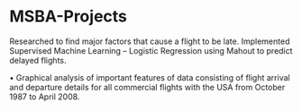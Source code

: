 # MSBA-Projects

Researched to find major factors that cause a flight to be late. Implemented Supervised Machine Learning – Logistic Regression using Mahout to predict delayed flights.

•	Graphical analysis of important features of data consisting of flight arrival and departure details for all commercial flights with the USA from October 1987 to April 2008.
